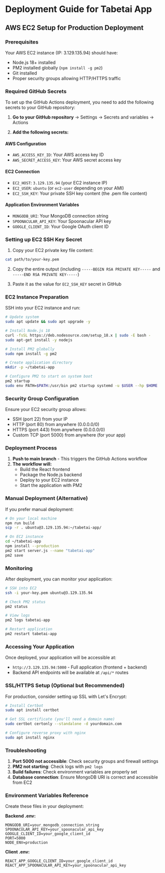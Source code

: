 # Deployment Guide for Tabetai App

## AWS EC2 Setup for Production Deployment

### Prerequisites
Your AWS EC2 instance (IP: 3.129.135.94) should have:
- Node.js 18+ installed
- PM2 installed globally (`npm install -g pm2`)
- Git installed
- Proper security groups allowing HTTP/HTTPS traffic

### Required GitHub Secrets

To set up the GitHub Actions deployment, you need to add the following secrets to your GitHub repository:

1. **Go to your GitHub repository** → Settings → Secrets and variables → Actions

2. **Add the following secrets:**

#### AWS Configuration
- `AWS_ACCESS_KEY_ID`: Your AWS access key ID
- `AWS_SECRET_ACCESS_KEY`: Your AWS secret access key

#### EC2 Connection
- `EC2_HOST`: `3.129.135.94` (your EC2 instance IP)
- `EC2_USER`: `ubuntu` (or `ec2-user` depending on your AMI)
- `EC2_SSH_KEY`: Your private SSH key content (the .pem file content)

#### Application Environment Variables
- `MONGODB_URI`: Your MongoDB connection string
- `SPOONACULAR_API_KEY`: Your Spoonacular API key
- `GOOGLE_CLIENT_ID`: Your Google OAuth client ID

### Setting up EC2 SSH Key Secret

1. Copy your EC2 private key file content:
```bash
cat path/to/your-key.pem
```

2. Copy the entire output (including `-----BEGIN RSA PRIVATE KEY-----` and `-----END RSA PRIVATE KEY-----`)

3. Paste it as the value for `EC2_SSH_KEY` secret in GitHub

### EC2 Instance Preparation

SSH into your EC2 instance and run:

```bash
# Update system
sudo apt update && sudo apt upgrade -y

# Install Node.js 18
curl -fsSL https://deb.nodesource.com/setup_18.x | sudo -E bash -
sudo apt-get install -y nodejs

# Install PM2 globally
sudo npm install -g pm2

# Create application directory
mkdir -p ~/tabetai-app

# Configure PM2 to start on system boot
pm2 startup
sudo env PATH=$PATH:/usr/bin pm2 startup systemd -u $USER --hp $HOME
```

### Security Group Configuration

Ensure your EC2 security group allows:
- SSH (port 22) from your IP
- HTTP (port 80) from anywhere (0.0.0.0/0)
- HTTPS (port 443) from anywhere (0.0.0.0/0)
- Custom TCP (port 5000) from anywhere (for your app)

### Deployment Process

1. **Push to main branch** - This triggers the GitHub Actions workflow
2. **The workflow will:**
   - Build the React frontend
   - Package the Node.js backend
   - Deploy to your EC2 instance
   - Start the application with PM2

### Manual Deployment (Alternative)

If you prefer manual deployment:

```bash
# On your local machine
npm run build
scp -r . ubuntu@3.129.135.94:~/tabetai-app/

# On EC2 instance
cd ~/tabetai-app
npm install --production
pm2 start server.js --name "tabetai-app"
pm2 save
```

### Monitoring

After deployment, you can monitor your application:

```bash
# SSH into EC2
ssh -i your-key.pem ubuntu@3.129.135.94

# Check PM2 status
pm2 status

# View logs
pm2 logs tabetai-app

# Restart application
pm2 restart tabetai-app
```

### Accessing Your Application

Once deployed, your application will be accessible at:
- `http://3.129.135.94:5000` - Full application (frontend + backend)
- Backend API endpoints will be available at `/api/*` routes

### SSL/HTTPS Setup (Optional but Recommended)

For production, consider setting up SSL with Let's Encrypt:

```bash
# Install Certbot
sudo apt install certbot

# Get SSL certificate (you'll need a domain name)
sudo certbot certonly --standalone -d yourdomain.com

# Configure reverse proxy with nginx
sudo apt install nginx
```

### Troubleshooting

1. **Port 5000 not accessible**: Check security groups and firewall settings
2. **PM2 not starting**: Check logs with `pm2 logs`
3. **Build failures**: Check environment variables are properly set
4. **Database connection**: Ensure MongoDB URI is correct and accessible from EC2

### Environment Variables Reference

Create these files in your deployment:

**Backend .env:**
```
MONGODB_URI=your_mongodb_connection_string
SPOONACULAR_API_KEY=your_spoonacular_api_key
GOOGLE_CLIENT_ID=your_google_client_id
PORT=5000
NODE_ENV=production
```

**Client .env:**
```
REACT_APP_GOOGLE_CLIENT_ID=your_google_client_id
REACT_APP_SPOONACULAR_API_KEY=your_spoonacular_api_key
```
